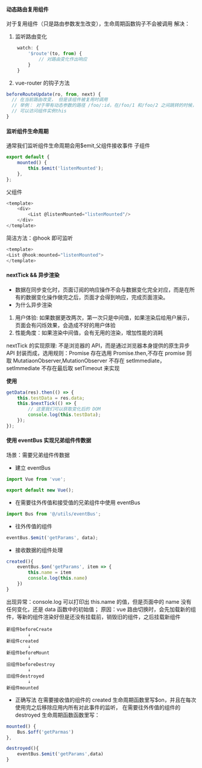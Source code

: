 #### 动态路由复用组件

对于复用组件（只是路由参数发生改变），生命周期函数钩子不会被调用
解决：

1. 监听路由变化

```js
    watch: {
        '$route'(to, from) {
            // 对路由变化作出响应
        }
    }
```

2. vue-router 的钩子方法

```js
beforeRouteUpdate(ro, from, next) {
  // 在当前路由改变， 但是该组件被复用时调用
  // 举例： 对于带有动态参数的路径 /foo/:id，在/foo/1 和/foo/2 之间跳转的时候， 由于会渲染同样的Foo组件，组件会被复用， 此刻该钩子会被调用
  // 可以访问组件实例this
}
```

#### 监听组件生命周期

通常我们监听组件生命周期会用\$emit,父组件接收事件
子组件

```js
export default {
    mounted() {
        this.$emit('listenMounted');
    },
};
```

父组件

```js
<template>
    <div>
        <List @listenMounted="listenMounted"/>
    </div>
</template>
```

简洁方法：@hook 即可监听

```js
<template>
<List @hook:mounted="listenMounted">
</template>
```

#### nextTick && 异步渲染

-   数据在同步变化时，页面订阅的响应操作不会与数据变化完全对应，而是在所有的数据变化操作做完之后，页面才会得到响应，完成页面渲染。
-   为什么异步渲染

1. 用户体验: 如果数据更改两次，第一次只是中间值，如果渲染后给用户展示，页面会有闪烁效果，会造成不好的用户体验
2. 性能角度：如果渲染中间值，会有无用的渲染，增加性能的消耗

nextTick 的实现原理:
不是浏览器的 API，而是通过浏览器本身提供的原生异步 API 封装而成，选用规则：Promise 存在选用 Promise.then,不存在 promise 则取 MutatiaonObserver,MutationObserver 不存在 setImmediate，setImmediate 不存在最后取 setTimeout 来实现

**使用**

```js
getData(res).then(() => {
    this.testData = res.data;
    this.$nextTick(() => {
        // 这里我们可以获取变化后的 DOM
        console.log(this.testData);
    });
});
```

#### 使用 eventBus 实现兄弟组件传数据

场景：需要兄弟组件传数据

-   建立 eventBus

```js
import Vue from 'vue';

export default new Vue();
```

-   在需要往外传值和接受值的兄弟组件中使用 eventBus

```js
import Bus from '@/utils/eventBus';
```

-   往外传值的组件

```js
eventBus.$emit('getParams', data);
```

-   接收数据的组件处理

```js
created(){
    eventBus.$on('getParams', item => {
        this.name = item
        console.log(this.name)
    })
}

```

出现异常：console.log 可以打印出 this.name 的值，但是页面中的 name 没有任何变化，还是 data 函数中的初始值；
原因：vue 路由切换时，会先加载新的组件，等新的组件渲染好但是还没有挂载前，销毁旧的组件，之后挂载新组件

```
新组件beforeCreate
        ↓
新组件created
        ↓
新组件beforeMount
        ↓
旧组件beforeDestroy
        ↓
旧组件destroyed
        ↓
新组件mounted
```

-   正确写法
    在需要接收值的组件的 created 生命周期函数里写\$on，并且在每次使用完之后移除应用内所有对此事件的监听， 在需要往外传值的组件的 destroyed 生命周期函数函数里写：

```js
mounted() {
    Bus.$off('getParmas')
},
```

```js
destroyed(){
    eventBus.$emit('getParams',data)
}
```
